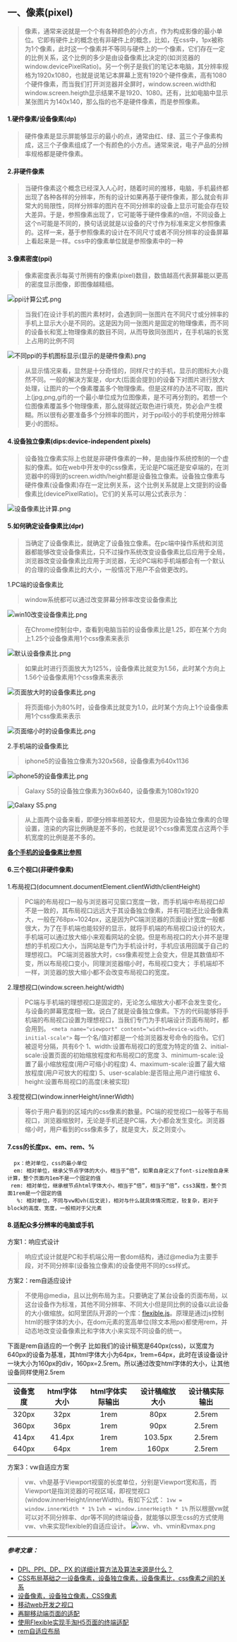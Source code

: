 ## 一、像素(pixel)

>像素，通常来说就是一个个有各种颜色的小方点，作为构成影像的最小单位。它即有硬件上的概念也有非硬件上的概念，比如，在css中，1px被称为1个像素，此时这一个像素并不等同与硬件上的一个像素，它们存在一定的比例关系，这个比例的多少是由设备像素比决定的(如浏览器的window.devicePixelRatio)。另一个例子是我们的笔记本电脑，其分辨率规格为1920x1080，也就是说笔记本屏幕上宽有1920个硬件像素，高有1080个硬件像素，而当我们打开浏览器并全屏时，window.screen.width和window.screen.heigth显示结果不是1920、1080。还有，比如电脑中显示某张图片为140x140，那么指的也不是硬件像素，而是参照像素。

#### 1.硬件像素/设备像素(dp)
>硬件像素是显示屏能够显示的最小的点，通常由红、绿、蓝三个子像素构成，这三个子像素组成了一个有颜色的小方点。通常来说，电子产品的分辨率规格都是硬件像素。

#### 2.非硬件像素
>当硬件像素这个概念已经深入人心时，随着时间的推移，电脑，手机最终都出现了各种各样的分辨率，所有的设计如果再基于硬件像素，那么就会有非常大的局限性，同样分辨率的图片在不同分辨率的设备上显示可能会存在较大差异。于是，参照像素出现了，它可能等于硬件像素的n倍，不同设备上这个n可能是不同的，换句话说就是以设备的尺寸作为标准来定义参照像素的。这样一来，基于参照像素的设计在不同尺寸或者不同分辨率的设备屏幕上看起来是一样。css中的像素单位就是参照像素中的一种

#### 3.像素密度(ppi)
>像素密度表示每英寸所拥有的像素(pixel)数目，数值越高代表屏幕能以更高的密度显示图像，即图像越精细。

![ppi计算公式.png](http://upload-images.jianshu.io/upload_images/8568352-b0686403dc7578b4.png?imageMogr2/auto-orient/strip%7CimageView2/2/w/1240)

>当我们在设计手机的图片素材时，会遇到同一张图片在不同尺寸或分辨率的手机上显示大小是不同的。这是因为同一张图片是固定的物理像素，而不同的设备长和宽上物理像素的数目不同，从而导致同张图片，在手机端的长宽上占用的比例不同

![不同ppi的手机图标显示(显示的是硬件像素).png](http://upload-images.jianshu.io/upload_images/8568352-1154cbde5528bf70.png?imageMogr2/auto-orient/strip%7CimageView2/2/w/1240)

> 从显示情况来看，显然是十分奇怪的，同样尺寸的手机，显示的图标大小竟然不同。一般的解决方案是，dpr大(后面会提到)的设备下对图片进行放大处理，让图片的一个像素覆盖多个物理像素。但是这样的办法不可取，图片上(jpg,png,gif)的一个最小单位成为位图像素，是不可再分割的。若想一个位图像素覆盖多个物理像素，那么就得就近取色进行填充，势必会产生模糊。所以很有必要准备多个分辨率的图片，对于ppi较小的手机使用分辨率更小的图标。

#### 4.设备独立像素(dips:device-independent pixels)
>设备独立像素实际上也就是非硬件像素的一种，是由操作系统控制的一个虚拟的像素。如在web中开发中的css像素，无论是PC端还是安卓端的，在浏览器中的得到的screen.width/height都是设备独立像素。设备独立像素与硬件像素(设备像素)存在一定比例关系，这个比例关系就是上文提到的设备像素比(devicePixelRatio)。它们的关系可以用公式表示为：

![设备像素比计算.png](http://upload-images.jianshu.io/upload_images/8568352-0e0a03825fa959d6.png?imageMogr2/auto-orient/strip%7CimageView2/2/w/1240)


#### 5.如何确定设备像素比(dpr)
> 当确定了设备像素比，就确定了设备独立像素。在pc端中操作系统和浏览器都能够改变设备像素比，只不过操作系统改变设备像素比后应用于全局，浏览器改变设备像素比应用于浏览器，无论PC端和手机端都会有一个默认的合理的设备像素比的大小，一般情况下用户不会做更改的。

1.PC端的设备像素比
> window系统都可以通过改变屏幕分辨率改变设备像素比

![win10改变设备像素比.png](http://upload-images.jianshu.io/upload_images/8568352-ff7e970ed7941649.png?imageMogr2/auto-orient/strip%7CimageView2/2/w/1240)

> 在Chrome控制台中，查看到电脑当前的设备像素比是1.25，即在某个方向上1.25个设备像素用1个css像素来表示

![默认设备像素比.png](http://upload-images.jianshu.io/upload_images/8568352-b0ad1da281afa12b.png?imageMogr2/auto-orient/strip%7CimageView2/2/w/1240)

> 如果此时进行页面放大为125%，设备像素比就变为1.56，此时某个方向上1.56个设备像素用1个css像素来表示

![页面放大时的设备像素比.png](http://upload-images.jianshu.io/upload_images/8568352-3e0353c6658e9327.png?imageMogr2/auto-orient/strip%7CimageView2/2/w/1240)

>将页面缩小为80%时，设备像素比就变为1.0，此时某个方向上1个设备像素用1个css像素来表示

![页面缩小时的设备像素比.png](http://upload-images.jianshu.io/upload_images/8568352-48259410de9811b5.png?imageMogr2/auto-orient/strip%7CimageView2/2/w/1240)

2.手机端的设备像素比
> iphone5的设备独立像素为320x568，设备像素为640x1136

![iphone5的设备像素比.png](http://upload-images.jianshu.io/upload_images/8568352-a4e3651577514c88.png?imageMogr2/auto-orient/strip%7CimageView2/2/w/1240)

> Galaxy S5的设备独立像素为360x640，设备像素为1080x1920

![Galaxy S5.png](http://upload-images.jianshu.io/upload_images/8568352-e3934303124703df.png?imageMogr2/auto-orient/strip%7CimageView2/2/w/1240)

> 从上面两个设备来看，即便分辨率相差较大，但是因为设备独立像素的合理设置，渲染的内容比例确是差不多的，也就是说1个css像素宽度占这两个手机宽度的比例是差不多的。

**[各个手机的设备像素比参照](https://bjango.com/articles/min-device-pixel-ratio/)**

#### 6.三个视口(非硬件像素)
1.布局视口(documnent.documentElement.clientWidth/clientHeight)
>PC端的布局视口一般与浏览器可见窗口宽度一致，而手机端中布局视口却不是一致的，其布局视口远远大于其设备独立像素，并有可能还比设备像素大，一般在768px~1024px，这是因为PC端浏览器的页面设计宽度一般都很大，为了在手机端也能较好的显示，就将手机端的布局视口设计的较大，手机端可以通过放大缩小来观看网站的全貌。但是布局视口的大小并不是理想的手机视口大小，当网站是专门为手机设计时，手机应该用回属于自己的理想视口。
PC端浏览器放大时，css像素视觉上会变大，但是其数值却不变，所以布局视口变小，同理浏览器缩小时，布局视口变大；
手机端却不一样，浏览器的放大缩小都不会改变布局视口的宽度。

2.理想视口(window.screen.height/width)
>PC端与手机端的理想视口是固定的，无论怎么缩放大小都不会发生变化，与设备的屏幕宽度相一致。说白了就是设备独立像素。下方的代码能够将手机端的布局视口设置为理想视口，当我们专门为手机端设计页面布局时，都会用到。
``<meta name="viewport" content="width=device-width，initial-scale">``
每一个名/值对都是一个给浏览器发号命令的指令。它们被逗号分隔，共有6个
1、width:设置布局视口的宽度为特定的值
2、initial-scale:设置页面的初始缩放程度和布局视口的宽度
3、minimum-scale:设置了最小缩放程度(用户可缩小的程度)
4、maximum-scale:设置了最大缩放程度(用户可放大的程度)
5、user-scalable:是否阻止用户进行缩放
6、height:设置布局视口的高度(未被实现)

3.视觉视口(window.innerHeight/innerWidth)
>等价于用户看到的区域内的css像素的数量。PC端的视觉视口一般等于布局视口，浏览器缩放时，无论是手机还是PC端，大小都会发生变化。浏览器缩小时，用户看到的css像素多了，就是变大，反之则变小。

#### 7.css的长度px、em、rem、%
      px：绝对单位，css的最小单位
      em: 相对单位，继承父节点字体的大小，相当于“倍”，如果自身定义了font-size按自身来计算，整个页面内1em不是一个固定的值
     rem: 相对单位，继承根节点html字体大小，相当于“倍”，相当于“倍”，css3属性，整个页面1rem是一个固定的值
       %: 相对单位，不同与vw和vh(后文说)，相对与什么就具体情况而定，较复杂，若对于block的高度、宽度，一般相对于父元素

#### 8.适配众多分辨率的电脑或手机
方案1：响应式设计
>响应式设计就是PC和手机端公用一套dom结构，通过@media为主要手段，对不同分辨率(设备独立像素)的设备使用不同的css样式。

方案2：rem自适应设计
>不使用@media，且以比例布局为主。只要确定了某台设备的页面布局，以这台设备作为标准，其他不同分辨率、不同大小但是同比例的设备以此设备的大小做缩放。如阿里团队开源的一个库：[flexible.js](https://github.com/amfe/lib-flexible)。原理是通过js控制html的根字体的大小，在dom元素的宽高单位(除文本用px)都使用rem，并动态地改变设备像素比和字体大小来实现不同设备的统一。

下面是rem自适应的一个例子
比如我们的设计稿宽是640px(css)，以宽度为640px的设备为基准，其html字体大小为64px，1rem=64px，此时在该设备设计一块大小为160px的div，160px=2.5rem。所以通过改变html字体的大小，让其他设备同样使用2.5rem

| 设备宽度  | html字体大小 | html字体实际输出 | 设计稿缩放大小 | 设计稿实际输出 |
|:-------------:|:-----------------:|:------------------------:|:---------------------:|:----------------------:|
| 320px | 32px | 1rem | 80px | 2.5rem |
| 360px |    36px   | 1rem | 90px | 2.5rem |
| 414px | 41.4px | 1rem | 103.5px | 2.5rem |
| 640px |  64px | 1rem | 160px | 2.5rem |

方案3：vw自适应方案
>vw、vh是基于Viewport视窗的长度单位，分别是Viewport宽和高，而Viewport是指浏览器的可视区域，即视觉视口(window.innerHeight/innerWidth)。有如下公式：
``1vw = window.innerWidth * 1%``
``1vh = window.innerHeigth * 1%``
所以根据vw就可以对不同分辨率、dpr等不同的终端设备，就能够以原生css的方式使用vw、vh来实现flexible的自适应设计。
![vw、vh、vmin和vmax.png](http://upload-images.jianshu.io/upload_images/8568352-92849342ddd5645b.png?imageMogr2/auto-orient/strip%7CimageView2/2/w/1240)


***
##### 参考文章：
* [DPI、PPI、DP、PX 的详细计算方法及算法来源是什么？](https://www.zhihu.com/question/21220154)
* [CSS布局基础之一设备像素，设备独立像素，设备像素比，css像素之间的关系](http://www.cnblogs.com/samwu/p/5341056.html)
* [设备像素，设备独立像素，CSS像素](http://yunkus.com/physical-pixel-device-independent-pixels/)
* [移动web开发之视口](https://www.cnblogs.com/xiaohuochai/p/5496995.html)
* [再聊移动端页面的适配](https://www.w3cplus.com/css/vw-for-layout.html)
* [使用Flexible实现手淘H5页面的终端适配](https://www.w3cplus.com/mobile/lib-flexible-for-html5-layout.html)
* [rem自适应布局](http://caibaojian.com/flexible-js.html)
